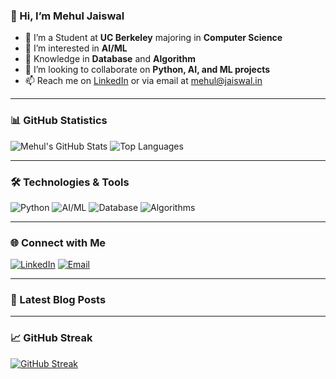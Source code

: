 ### 👋 Hi, I’m Mehul Jaiswal

- 👀 I’m a Student at **UC Berkeley** majoring in **Computer Science**
- 👀 I’m interested in **AI/ML**
- 🌱 Knowledge in **Database** and **Algorithm**
- 💞️ I’m looking to collaborate on **Python, AI, and ML projects**
- 📫 Reach me on [LinkedIn](https://www.linkedin.com/in/mehul-jaiswal-0104b7221/) or via email at [mehul@jaiswal.in](mailto:mehul@jaiswal.in)

---

### 📊 GitHub Statistics

![Mehul's GitHub Stats](https://github-readme-stats-git-master-mehul-jaiswals-projects.vercel.app/api?username=Mehul-Jaiswal&show_icons=true&theme=radical&count_private=true)
![Top Languages](https://github-readme-stats-git-master-mehul-jaiswals-projects.vercel.app/api/top-langs/?username=Mehul-Jaiswal&layout=compact&theme=radical&count_private=true&langs_count=8)

<!--![Top Languages](https://github-readme-stats-git-master-mehul-jaiswals-projects.vercel.app/api/top-langs/?username=Mehul-Jaiswal&layout=compact&theme=radical&count_private=true)-->

---

### 🛠️ Technologies & Tools

![Python](https://img.shields.io/badge/Python-3776AB?style=for-the-badge&logo=python&logoColor=white)
![AI/ML](https://img.shields.io/badge/AI%2FML-FF6F00?style=for-the-badge&logo=ai&logoColor=white)
![Database](https://img.shields.io/badge/Database-4E73DF?style=for-the-badge&logo=database&logoColor=white)
![Algorithms](https://img.shields.io/badge/Algorithms-36CFC9?style=for-the-badge&logo=algorithm&logoColor=white)

---

### 🌐 Connect with Me

[![LinkedIn](https://img.shields.io/badge/LinkedIn-0A66C2?style=for-the-badge&logo=linkedin&logoColor=white)](https://www.linkedin.com/in/mehul-jaiswal-0104b7221/)
[![Email](https://img.shields.io/badge/Email-D14836?style=for-the-badge&logo=gmail&logoColor=white)](mailto:mehul@jaiswal.in)

---

### 📝 Latest Blog Posts

<!-- BLOG-POST-LIST:START -->
<!-- BLOG-POST-LIST:END -->

---

### 📈 GitHub Streak

[![GitHub Streak](https://streak-stats.demolab.com?user=Mehul-Jaiswal)](https://git.io/streak-stats)
